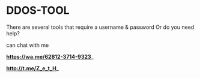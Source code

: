 # DDOS-TOOL
There are several tools that require a username & password
Or do you need help?

can chat with me

__https://wa.me/62812-3714-9323___

__http://t.me/Z_e_t_H___
